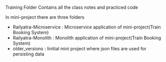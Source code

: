 Training Folder Contains all the class notes and practiced code

In mini-project there are three folders 
- Railyatra-Microservice :  Microservice application of mini-project(Train Booking System)
- Railyatra-Monolith     :  Monolith application of mini-project(Train Booking System)
- older_versions         :  Iinitial mini project where json files are used for persisting data
